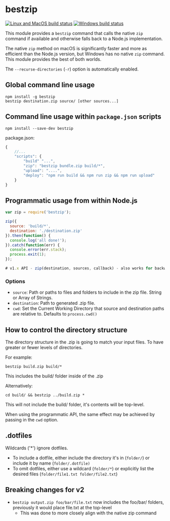 # bestzip

[![Linux and MacOS build status](https://travis-ci.org/nfriedly/node-bestzip.svg?branch=master)](https://travis-ci.org/nfriedly/node-bestzip)
[![Windows build status](https://ci.appveyor.com/api/projects/status/6gk3igwk2l85djnn?svg=true)](https://ci.appveyor.com/project/nfriedly/node-bestzip)

This module provides a `bestzip` command that calls the native `zip` command if available and otherwise falls back to a
Node.js implementation.

The native `zip` method on macOS is significantly faster and more as efficient than the Node.js version, but Windows has no
native `zip` command. This module provides the best of both worlds.

The `--recurse-directories` (`-r`) option is automatically enabled.

## Global command line usage

    npm install -g bestzip
    bestzip destination.zip source/ [other sources...]

## Command line usage within `package.json` scripts

    npm install --save-dev bestzip

package.json:

```javascript
{
    //...
    "scripts": {
        "build" "...",
        "zip": "bestzip bundle.zip build/*",
        "upload": "....",
        "deploy": "npm run build && npm run zip && npm run upload"
    }
}
```

## Programmatic usage from within Node.js

```javascript
var zip = require('bestzip');

zip({
  source: 'build/*',
  destination: './destination.zip'
}).then(function() {
  console.log('all done!');
}).catch(function(err) {
  console.error(err.stack);
  process.exit(1);
});

# v1.x API - zip(destination, sources, callback) - also works for backwards compatibility, but does not support the cwd option and may be removed in the next major release.
```

### Options

* `source`: Path or paths to files and folders to include in the zip file. String or Array of Strings.
* `destination`: Path to generated .zip file.
* `cwd`: Set the Current Working Directory that source and destination paths are relative to. Defaults to `process.cwd()`

## How to control the directory structure

The directory structure in the .zip is going to match your input files. To have greater or fewer levels of directories.

For example:

`bestzip build.zip build/*`

This includes the build/ folder inside of the .zip

Alternatively:

`cd build/ && bestzip ../build.zip *`

This will not include the build/ folder, it's contents will be top-level.

When using the programmatic API, the same effect may be achieved by passing in the `cwd` option.

## .dotfiles

Wildcards ('*') ignore dotfiles.

* To include a dotfile, either include the directory it's in (`folder/`) or include it by name (`folder/.dotfile)`
* To omit dotfiles, either use a wildcard (`folder/*`) or explicitly list the desired files (`folder/file1.txt folder/file2.txt`)

## Breaking changes for v2

* `bestzip output.zip foo/bar/file.txt` now includes the foo/bar/ folders, previously it would place file.txt at the top-level
  * This was done to more closely align with the native zip command
